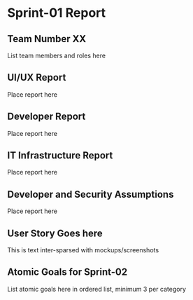 # Sprint-01 Report

## Team Number XX

List team members and roles here

## UI/UX Report

Place report here

## Developer Report

Place report here

## IT Infrastructure Report

Place report here

## Developer and Security Assumptions

Place report here

## User Story Goes here

This is text inter-sparsed with mockups/screenshots

## Atomic Goals for Sprint-02

List atomic goals here in ordered list, minimum 3 per category

